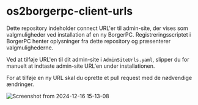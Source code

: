 # os2borgerpc-client-urls
Dette repository indeholder connect URL'er til admin-site, der vises som valgmuligheder ved installation af en ny BorgerPC. Registreringsscriptet i BorgerPC henter oplysninger fra dette repository og præsenterer valgmulighederne.

Ved at tilføje URL'en til dit admin-site i `AdminSiteUrls.yaml`, slipper du for manuelt at indtaste admin-site URL'en under installationen.

For at tilføje en ny URL skal du oprette et pull request med de nødvendige ændringer.

![Screenshot from 2024-12-16 15-13-08](https://github.com/user-attachments/assets/23645869-6ad8-4ae2-809d-22d0151aa0de)
